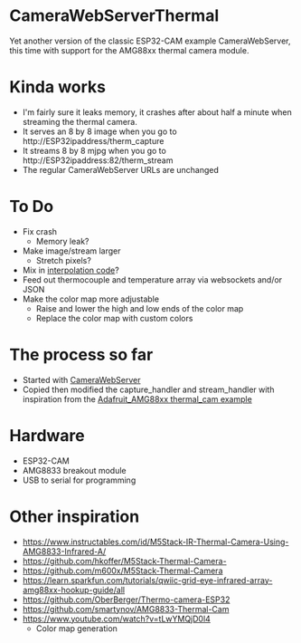 # CameraWebServerThermal
Yet another version of the classic ESP32-CAM example CameraWebServer, this time with support for the AMG88xx thermal camera module.

# Kinda works
- I'm fairly sure it leaks memory, it crashes after about half a minute when streaming the thermal camera.
- It serves an 8 by 8 image when you go to http://ESP32ipaddress/therm_capture
- It streams 8 by 8 mjpg when you go to  http://ESP32ipaddress:82/therm_stream
- The regular CameraWebServer URLs are unchanged

# To Do
- Fix crash
  - Memory leak?
- Make image/stream larger
  - Stretch pixels?
- Mix in [interpolation code](https://github.com/adafruit/Adafruit_AMG88xx/tree/master/examples/thermal_cam_interpolate)?
- Feed out thermocouple and temperature array via websockets and/or JSON
- Make the color map more adjustable
  - Raise and lower the high and low ends of the color map
  - Replace the color map with custom colors

# The process so far
- Started with [CameraWebServer](https://github.com/espressif/arduino-esp32/tree/master/libraries/ESP32/examples/Camera/CameraWebServer)
- Copied then modified the capture_handler and stream_handler with inspiration from the [Adafruit_AMG88xx thermal_cam example](https://github.com/adafruit/Adafruit_AMG88xx/blob/master/examples/thermal_cam/thermal_cam.ino)

# Hardware
- ESP32-CAM
- AMG8833 breakout module
- USB to serial for programming

# Other inspiration
- https://www.instructables.com/id/M5Stack-IR-Thermal-Camera-Using-AMG8833-Infrared-A/
- https://github.com/hkoffer/M5Stack-Thermal-Camera-
- https://github.com/m600x/M5Stack-Thermal-Camera
- https://learn.sparkfun.com/tutorials/qwiic-grid-eye-infrared-array-amg88xx-hookup-guide/all
- https://github.com/OberBerger/Thermo-camera-ESP32
- https://github.com/smartynov/AMG8833-Thermal-Cam
- https://www.youtube.com/watch?v=tLwYMQjD0l4
  - Color map generation
